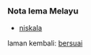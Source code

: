 ---
---

### Nota lema Melayu

- [niskala](ms/niskala.md)

laman kembali: [bersuai][0]

  [0]: ../bersuai.md
